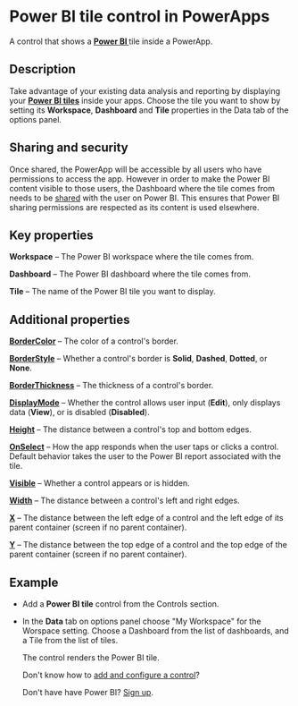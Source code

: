 <properties
    pageTitle="Power BI tile control: reference | Microsoft PowerApps"
    description="Information, including properties and examples, about the PBI tile  control"
    services=""
    suite="powerapps"
    documentationCenter="na"
    authors="fikaradz"
    manager="anneta"
    editor=""
    tags=""/>

<tags
   ms.service="powerapps"
   ms.devlang="na"
   ms.topic="article"
   ms.tgt_pltfrm="na"
   ms.workload="na"
    ms.date="07/07/2016"
   ms.author="fikaradz"/>

# Power BI tile control in PowerApps #
A control that shows a **[Power BI ](https://powerbi.microsoft.com)**  tile inside a PowerApp.

## Description ##
Take advantage of your existing data analysis and reporting by displaying your **[Power BI tiles](https://powerbi.microsoft.com/en-us/documentation/powerbi-service-dashboard-tiles/)** inside your apps.  Choose the tile you want to show by setting its **Workspace**, **Dashboard** and **Tile** properties in the Data tab of the options panel.


## Sharing and security ##
Once shared, the PowerApp will be accessible by all users who have permissions to access the app.  However in order to make the Power BI content visible to those users, the Dashboard where the tile comes from needs to be
[shared](https://powerbi.microsoft.com/en-us/documentation/powerbi-service-how-should-i-share-my-dashboard/) with the user on Power BI.  This ensures that Power BI sharing permissions are respected as its content is used elsewhere.

## Key properties ##

**Workspace** – The Power BI workspace where the tile comes from.

**Dashboard** – The Power BI dashboard where the tile comes from.

**Tile** – The name of the Power BI tile you want to display.

## Additional properties ##

**[BorderColor](properties-color-border.md)** – The color of a control's border.

**[BorderStyle](properties-color-border.md)** – Whether a control's border is **Solid**, **Dashed**, **Dotted**, or **None**.

**[BorderThickness](properties-color-border.md)** – The thickness of a control's border.

**[DisplayMode](properties-core.md)** – Whether the control allows user input (**Edit**), only displays data (**View**), or is disabled (**Disabled**).

**[Height](properties-size-location.md)** – The distance between a control's top and bottom edges.

**[OnSelect](properties-core.md)** – How the app responds when the user taps or clicks a control. Default behavior takes the user to the Power BI report associated with the tile.

**[Visible](properties-core.md)** – Whether a control appears or is hidden.

**[Width](properties-size-location.md)** – The distance between a control's left and right edges.

**[X](properties-size-location.md)** – The distance between the left edge of a control and the left edge of its parent container (screen if no parent container).

**[Y](properties-size-location.md)** – The distance between the top edge of a control and the top edge of the parent container (screen if no parent container).


## Example ##
- Add a **Power BI tile** control from the Controls section.  
- In the **Data** tab on options panel choose "My Workspace" for the Worspace setting.  Choose a Dashboard from the list of dashboards, and a Tile from the list of tiles.

	The control renders the Power BI tile.

	Don't know how to [add and configure a control](../add-configure-controls.md)?

  Don't have have Power BI? [Sign up](https://powerbi.microsoft.com/en-us/documentation/powerbi-service-self-service-signup-for-power-bi/).
